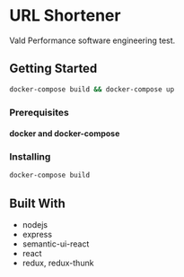 # URL Shortener
Vald Performance software engineering test.

## Getting Started
```sh
docker-compose build && docker-compose up
```

### Prerequisites
#### docker and docker-compose

### Installing
```sh
docker-compose build
```

## Built With

* nodejs
* express
* semantic-ui-react
* react
* redux, redux-thunk
